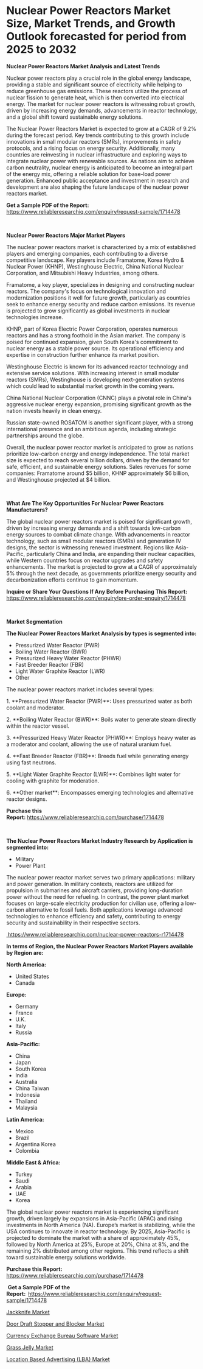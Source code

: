 <p><h1>Nuclear Power Reactors Market Size, Market Trends, and Growth Outlook forecasted for period from 2025 to 2032</h1></p><p><strong>Nuclear Power Reactors Market Analysis and Latest Trends</strong></p>
<p><p>Nuclear power reactors play a crucial role in the global energy landscape, providing a stable and significant source of electricity while helping to reduce greenhouse gas emissions. These reactors utilize the process of nuclear fission to generate heat, which is then converted into electrical energy. The market for nuclear power reactors is witnessing robust growth, driven by increasing energy demands, advancements in reactor technology, and a global shift toward sustainable energy solutions.</p><p>The Nuclear Power Reactors Market is expected to grow at a CAGR of 9.2% during the forecast period. Key trends contributing to this growth include innovations in small modular reactors (SMRs), improvements in safety protocols, and a rising focus on energy security. Additionally, many countries are reinvesting in nuclear infrastructure and exploring ways to integrate nuclear power with renewable sources. As nations aim to achieve carbon neutrality, nuclear energy is anticipated to become an integral part of the energy mix, offering a reliable solution for base-load power generation. Enhanced public acceptance and investment in research and development are also shaping the future landscape of the nuclear power reactors market.</p></p>
<p><strong>Get a Sample PDF of the Report:&nbsp;</strong> <a href="https://www.reliableresearchiq.com/enquiry/request-sample/1714478?utm_campaign=1082&utm_medium=2&utm_source=Github&utm_content=ia&utm_term=28032025&utm_id=nuclear-power-reactors">https://www.reliableresearchiq.com/enquiry/request-sample/1714478</a></p>
<p>&nbsp;</p>
<p><strong>Nuclear Power Reactors Major Market Players</strong></p>
<p><p>The nuclear power reactors market is characterized by a mix of established players and emerging companies, each contributing to a diverse competitive landscape. Key players include Framatome, Korea Hydro & Nuclear Power (KHNP), Westinghouse Electric, China National Nuclear Corporation, and Mitsubishi Heavy Industries, among others.</p><p>Framatome, a key player, specializes in designing and constructing nuclear reactors. The company's focus on technological innovation and modernization positions it well for future growth, particularly as countries seek to enhance energy security and reduce carbon emissions. Its revenue is projected to grow significantly as global investments in nuclear technologies increase.</p><p>KHNP, part of Korea Electric Power Corporation, operates numerous reactors and has a strong foothold in the Asian market. The company is poised for continued expansion, given South Korea's commitment to nuclear energy as a stable power source. Its operational efficiency and expertise in construction further enhance its market position.</p><p>Westinghouse Electric is known for its advanced reactor technology and extensive service solutions. With increasing interest in small modular reactors (SMRs), Westinghouse is developing next-generation systems which could lead to substantial market growth in the coming years.</p><p>China National Nuclear Corporation (CNNC) plays a pivotal role in China's aggressive nuclear energy expansion, promising significant growth as the nation invests heavily in clean energy. </p><p>Russian state-owned ROSATOM is another significant player, with a strong international presence and an ambitious agenda, including strategic partnerships around the globe. </p><p>Overall, the nuclear power reactor market is anticipated to grow as nations prioritize low-carbon energy and energy independence. The total market size is expected to reach several billion dollars, driven by the demand for safe, efficient, and sustainable energy solutions. Sales revenues for some companies: Framatome around $5 billion, KHNP approximately $6 billion, and Westinghouse projected at $4 billion.</p></p>
<p>&nbsp;</p>
<p><strong>What Are The Key Opportunities For Nuclear Power Reactors Manufacturers?</strong></p>
<p><p>The global nuclear power reactors market is poised for significant growth, driven by increasing energy demands and a shift towards low-carbon energy sources to combat climate change. With advancements in reactor technology, such as small modular reactors (SMRs) and generation IV designs, the sector is witnessing renewed investment. Regions like Asia-Pacific, particularly China and India, are expanding their nuclear capacities, while Western countries focus on reactor upgrades and safety enhancements. The market is projected to grow at a CAGR of approximately 5% through the next decade, as governments prioritize energy security and decarbonization efforts continue to gain momentum.</p></p>
<p><strong>Inquire or Share Your Questions If Any Before Purchasing This Report:</strong> <a href="https://www.reliableresearchiq.com/enquiry/pre-order-enquiry/1714478?utm_campaign=1082&utm_medium=2&utm_source=Github&utm_content=ia&utm_term=28032025&utm_id=nuclear-power-reactors">https://www.reliableresearchiq.com/enquiry/pre-order-enquiry/1714478</a></p>
<p>&nbsp;</p>
<p><strong>Market Segmentation</strong></p>
<p><strong>The Nuclear Power Reactors Market Analysis by types is segmented into:</strong></p>
<p><ul><li>Pressurized Water Reactor (PWR)</li><li>Boiling Water Reactor (BWR)</li><li>Pressurized Heavy Water Reactor (PHWR)</li><li>Fast Breeder Reactor (FBR)</li><li>Light Water Graphite Reactor (LWR)</li><li>Other</li></ul></p>
<p><p>The nuclear power reactors market includes several types: </p><p>1. **Pressurized Water Reactor (PWR)**: Uses pressurized water as both coolant and moderator.</p><p>2. **Boiling Water Reactor (BWR)**: Boils water to generate steam directly within the reactor vessel.</p><p>3. **Pressurized Heavy Water Reactor (PHWR)**: Employs heavy water as a moderator and coolant, allowing the use of natural uranium fuel.</p><p>4. **Fast Breeder Reactor (FBR)**: Breeds fuel while generating energy using fast neutrons.</p><p>5. **Light Water Graphite Reactor (LWR)**: Combines light water for cooling with graphite for moderation.</p><p>6. **Other market**: Encompasses emerging technologies and alternative reactor designs.</p></p>
<p><strong>Purchase this Report:&nbsp;</strong><a href="https://www.reliableresearchiq.com/purchase/1714478?utm_campaign=1082&utm_medium=2&utm_source=Github&utm_content=ia&utm_term=28032025&utm_id=nuclear-power-reactors">https://www.reliableresearchiq.com/purchase/1714478</a></p>
<p>&nbsp;</p>
<p><strong>The Nuclear Power Reactors Market Industry Research by Application is segmented into:</strong></p>
<p><ul><li>Military</li><li>Power Plant</li></ul></p>
<p><p>The nuclear power reactor market serves two primary applications: military and power generation. In military contexts, reactors are utilized for propulsion in submarines and aircraft carriers, providing long-duration power without the need for refueling. In contrast, the power plant market focuses on large-scale electricity production for civilian use, offering a low-carbon alternative to fossil fuels. Both applications leverage advanced technologies to enhance efficiency and safety, contributing to energy security and sustainability in their respective sectors.</p></p>
<p><a href="https://www.reliableresearchiq.com/nuclear-power-reactors-r1714478?utm_campaign=1082&utm_medium=2&utm_source=Github&utm_content=ia&utm_term=28032025&utm_id=nuclear-power-reactors">&nbsp;https://www.reliableresearchiq.com/nuclear-power-reactors-r1714478</a></p>
<p><strong>In terms of Region, the Nuclear Power Reactors Market Players available by Region are:</strong></p>
<p>
    <p> <strong> North America: </strong>
        <ul>
            <li>United States</li>
            <li>Canada</li>
        </ul>
        </p> 
    <p> <strong> Europe: </strong>
        <ul>
            <li>Germany</li>
            <li>France</li>
            <li>U.K.</li>
            <li>Italy</li>
            <li>Russia</li>
        </ul>
        </p> 
    <p> <strong> Asia-Pacific: </strong>
        <ul>
            <li>China</li>
            <li>Japan</li>
            <li>South Korea</li>
            <li>India</li>
            <li>Australia</li>
            <li>China Taiwan</li>
            <li>Indonesia</li>
            <li>Thailand</li>
            <li>Malaysia</li>
        </ul>
        </p> 
    <p> <strong> Latin America: </strong>
        <ul>
            <li>Mexico</li>
            <li>Brazil</li>
            <li>Argentina Korea</li>
            <li>Colombia</li>
        </ul>
        </p> 
    <p> <strong> Middle East & Africa: </strong>
        <ul>
            <li>Turkey</li>
            <li>Saudi</li>
            <li>Arabia</li>
            <li>UAE</li>
            <li>Korea</li>
        </ul>
    </p>
    </p>
<p><p>The global nuclear power reactors market is experiencing significant growth, driven largely by expansions in Asia-Pacific (APAC) and rising investments in North America (NA). Europe’s market is stabilizing, while the USA continues to innovate in reactor technology. By 2025, Asia-Pacific is projected to dominate the market with a share of approximately 45%, followed by North America at 25%, Europe at 20%, China at 8%, and the remaining 2% distributed among other regions. This trend reflects a shift toward sustainable energy solutions worldwide.</p></p>
<p><strong>Purchase this Report: </strong><a href="https://www.reliableresearchiq.com/purchase/1714478?utm_campaign=1082&utm_medium=2&utm_source=Github&utm_content=ia&utm_term=28032025&utm_id=nuclear-power-reactors">https://www.reliableresearchiq.com/purchase/1714478</a></p>
<p>&nbsp;<strong>Get a Sample PDF of the Report:&nbsp;&nbsp;</strong><a href="https://www.reliableresearchiq.com/enquiry/request-sample/1714478?utm_campaign=1082&utm_medium=2&utm_source=Github&utm_content=ia&utm_term=28032025&utm_id=nuclear-power-reactors">https://www.reliableresearchiq.com/enquiry/request-sample/1714478</a></p>
<p><strong></strong></p>
<p><p><a href="https://github.com/owaysusing/Market-Research-Report-List-1/blob/main/jackknife-market.md?utm_campaign=1082&utm_medium=2&utm_source=Github&utm_content=ia&utm_term=28032025&utm_id=nuclear-power-reactors">Jackknife Market</a></p><p><a href="https://github.com/aijazdeitzbq/Market-Research-Report-List-1/blob/main/door-draft-stopper-and-blocker-market.md?utm_campaign=1082&utm_medium=2&utm_source=Github&utm_content=ia&utm_term=28032025&utm_id=nuclear-power-reactors">Door Draft Stopper and Blocker Market</a></p><p><a href="https://github.com/bocksovers0r/Market-Research-Report-List-1/blob/main/currency-exchange-bureau-software-market.md?utm_campaign=1082&utm_medium=2&utm_source=Github&utm_content=ia&utm_term=28032025&utm_id=nuclear-power-reactors">Currency Exchange Bureau Software Market</a></p><p><a href="https://github.com/gambokaiohjr/Market-Research-Report-List-1/blob/main/grass-jelly-market.md?utm_campaign=1082&utm_medium=2&utm_source=Github&utm_content=ia&utm_term=28032025&utm_id=nuclear-power-reactors">Grass Jelly Market</a></p><p><a href="https://github.com/skoppmerlib9/Market-Research-Report-List-1/blob/main/location-based-advertising-lba-market.md?utm_campaign=1082&utm_medium=2&utm_source=Github&utm_content=ia&utm_term=28032025&utm_id=nuclear-power-reactors">Location Based Advertising (LBA) Market</a></p></p>
